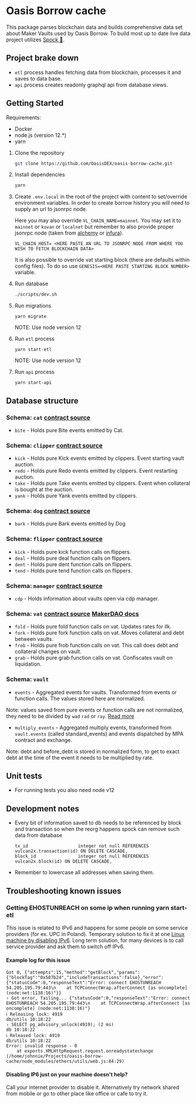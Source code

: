 # Oasis Borrow cache

This package parses blockchain data and builds comprehensive data set about Maker Vaults used by
Oasis Borrow. To build most up to date live data project utilizes
[Spock 🖖](https://github.com/OasisDEX/spock).

<REFERENCE HERE SPOCK LEARNING MATERIALS>

## Project brake down

- `etl` process handles fetching data from blockchain, processes it and saves to data base.
- `api` process creates readonly graphql api from database views.

## Getting Started

Requirements:

- Docker
- node.js (version 12.\*)
- yarn

1. Clone the repository

   ```bash
   git clone https://github.com/OasisDEX/oasis-borrow-cache.git
   ```

2. Install dependencies
   ```bash
   yarn
   ```
3. Create `.env.local` in the root of the project with content to set/override environment
   variables. In order to create borrow history you will need to supply an url to jsonrpc node.

   Here you may also override `VL_CHAIN_NAME=mainnet`. You may set it to `mainnet` or `kovan` or
   `localnet` but remember to also provide proper jsonrpc node (taken from
   [alchemy](https://www.alchemy.com/) or [infura](https://infura.io/)).

   ```
   VL_CHAIN_HOST= <HERE PASTE AN URL TO JSONRPC NODE FROM WHERE YOU WISH TO FETCH BLOCKCHAIN DATA>
   ```

   It is also possible to override vat starting block (there are defaults within config files). To
   do so use `GENESIS=<HERE PASTE STARTING BLOCK NUMBER>` variable.

4. Run database
   ```bash
   ./scripts/dev.sh
   ```
5. Run migrations
   ```
   yarn migrate
   ```
   NOTE: Use node version 12
6. Run `etl` process
   ```
   yarn start-etl
   ```
   NOTE: Use node version 12
7. Run `api` process
   ```
   yarn start-api
   ```

## Database structure

### Schema: `cat` [contract source](https://github.com/makerdao/dss/blob/master/src/cat.sol)

- `bite` - Holds pure Bite events emitted by Cat.

### Schema: `clipper` [contract source](https://github.com/makerdao/dss/blob/master/src/clip.sol)

- `kick` - Holds pure Kick events emitted by clippers. Event starting vault auction.
- `redo` - Holds pure Redo events emitted by clippers. Event restarting auction.
- `take` - Holds pure Take events emitted by clippers. Event when collateral is bought at the
  auction.
- `yank` - Holds pure Yank events emitted by clippers.

### Schema: `dog` [contract source](https://github.com/makerdao/dss/blob/master/src/dog.sol)

- `bark` - Holds pure Bark events emitted by Dog

### Schema: `flipper` [contract source](https://github.com/makerdao/dss/blob/master/src/flip.sol)

- `kick` - Holds pure kick function calls on flippers.
- `deal` - Holds pure deal function calls on flippers.
- `dent` - Holds pure dent function calls on flippers.
- `tend` - Holds pure tend function calls on flippers.

### Schema: `manager` [contract source](https://github.com/makerdao/dss-cdp-manager/blob/master/src/DssCdpManager.sol)

- `cdp` - Holds information about vaults open via cdp manager.

### Schema: `vat` [contract source](https://github.com/makerdao/dss/blob/master/src/vat.sol) [MakerDAO docs](https://docs.makerdao.com/smart-contract-modules/core-module/vat-detailed-documentation)

- `fold` - Holds pure fold function calls on vat. Updates rates for ilk.
- `fork` - Holds pure fork function calls on vat. Moves collateral and debt between vaults.
- `frob` - Holds pure frob function calls on vat. This call does debt and collateral changes on
  vault.
- `grab` - Holds pure grab function calls on vat. Confiscates vault on liquidation.

### Schema: `vault`

- `events` - Aggregated events for vaults. Transformed from events or function calls. The values
  stored here are normalized.

Note: values saved from pure events or function calls are not normalized, they need to be divided by
`wad` `rad` or `ray`. [Read more](https://docs.makerdao.com/other-documentation/system-glossary)

- `multiply_events` - Aggregated multiply events, transformed from `vault.events` (called
  standard_events) and events dispatched by MPA contract and exchange.

Note: debt and before_debt is stored in normalized form, to get to exact debt at the time of the
event it needs to be multiplied by rate.

## Unit tests

- For running tests you also need node v12 <DESCRIBE UNIT TESTS>

## Development notes

- Every bit of information saved to db needs to be referenced by block and transaction so when the
  reorg happens spock can remove such data from database
  ```
  tx_id                   integer not null REFERENCES vulcan2x.transaction(id) ON DELETE CASCADE,
  block_id                integer not null REFERENCES vulcan2x.block(id) ON DELETE CASCADE,
  ```
- Remember to lowercase all addresses when saving them.

## Troubleshooting known issues

### Getting EHOSTUNREACH on some ip when running yarn start-etl

This issue is related to IPv6 and happens for some people on some service providers (for ex. UPC in
Poland). Temporary solution to fix it at one
[Linux machine by disabling IPv6](https://www.techrepublic.com/article/how-to-disable-ipv6-on-linux/).
Long term solution, for many devices is to call service provider and ask them to switch off IPv6.

#### Example log for this issue

```
Got 0, {"attempts":15,"method":"getBlock","params":{"blockTag":"0x507b24","includeTransactions":false},"error":{"statusCode":0,"responseText":"Error: connect EHOSTUNREACH 54.205.195.79:443\n    at TCPConnectWrap.afterConnect [as oncomplete] (node:net:1138:16)"}}
› Got error, failing... {"statusCode":0,"responseText":"Error: connect EHOSTUNREACH 54.205.195.79:443\n    at TCPConnectWrap.afterConnect [as oncomplete] (node:net:1138:16)"}
ℹ Releasing lock: 4919                                                                                                                                                       db/utils 10:18:22
› SELECT pg_advisory_unlock(4919); (2 ms)                                                                                                                                          db 10:18:22
ℹ Released lock: 4919                                                                                                                                                        db/utils 10:18:22
Error: invalid response - 0
    at exports.XMLHttpRequest.request.onreadystatechange (/home/johnnie/Projects/oasis-borrow-cache/node_modules/ethers/utils/web.js:84:29)
```

#### Disabling IP6 just on your machine doesn't help?
Call your internet provider to disable it. Alternatively try network shared from mobile or go to other place like office or cafe to try it.